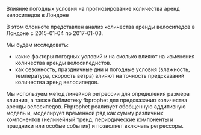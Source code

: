 Влияние погодных условий на прогнозирование количества аренд велосипедов в Лондоне

В этом блокноте представлен анализ количества аренды велосипедов в Лондоне c 2015-01-04 по 2017-01-03.

Мы будем исследовать:
- какие факторы погодных условий и на сколько влияют на изменения количества аренды велосипедистов.
- как сезонность, праздничные дни и погодные условия (влажность, температура, скорость ветра) влияют на точность предсказаний количества аренд велосипедов.

Мы используем метод линейной регрессии для определения размера влияния, а также библиотеку fbprophet для предсказания количества аренды велосипедов. Fbprophet реализует обобщенную аддитивную модель и, моделирует временной ряд как сумму различных компонентов (нелинейный тренд, периодические компоненты и праздники или особые события) и позволяет включать регрессоры.
